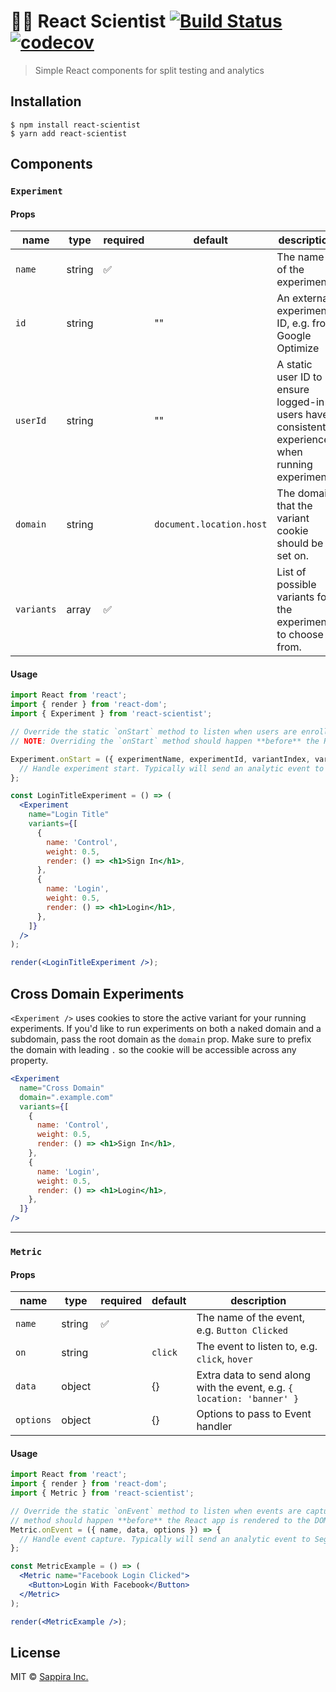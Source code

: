# 👩‍🔬 React Scientist [![Build Status](https://travis-ci.org/sappira-inc/react-scientist.svg?branch=master)](https://travis-ci.org/sappira-inc/react-scientist) [![codecov](https://codecov.io/gh/sappira-inc/react-scientist/branch/master/graph/badge.svg)](https://codecov.io/gh/sappira-inc/react-scientist)


> Simple React components for split testing and analytics

## Installation

```
$ npm install react-scientist
$ yarn add react-scientist
```

## Components

### `Experiment`

#### Props

|  name | type  |   required | default   | description   |
|---|---|---|---|---|
|  `name` | string  | ✅   | | The name of the experiment |
|  `id` | string  |   | "" | An external experiment ID, e.g. from Google Optimize |
| `userId`  |  string |   | "" | A static user ID to ensure logged-in users have consistent experiences when running experiments |
| `domain`  |  string |   | `document.location.host` | The domain that the variant cookie should be set on. |
| `variants` | array |  ✅ |  | List of possible variants for the experiment to choose from. |

#### Usage

```jsx
import React from 'react';
import { render } from 'react-dom';
import { Experiment } from 'react-scientist';

// Override the static `onStart` method to listen when users are enrolled in an experiment.
// NOTE: Overriding the `onStart` method should happen **before** the React app is rendered to the DOM.

Experiment.onStart = ({ experimentName, experimentId, variantIndex, variantName }) => {
  // Handle experiment start. Typically will send an analytic event to Segment, Google Analytics, etc.
};

const LoginTitleExperiment = () => (
  <Experiment
    name="Login Title"
    variants={[
      {
        name: 'Control',
        weight: 0.5,
        render: () => <h1>Sign In</h1>,
      },
      {
        name: 'Login',
        weight: 0.5,
        render: () => <h1>Login</h1>,
      },
    ]}
  />
);

render(<LoginTitleExperiment />);
```

## Cross Domain Experiments
`<Experiment />` uses cookies to store the active variant for your running experiments. If you'd like to run experiments on both a naked domain and a subdomain, pass the root domain as the `domain` prop. Make sure to prefix the domain with leading `.` so the cookie will be accessible across any property.

```jsx
<Experiment
  name="Cross Domain"
  domain=".example.com"
  variants={[
    {
      name: 'Control',
      weight: 0.5,
      render: () => <h1>Sign In</h1>,
    },
    {
      name: 'Login',
      weight: 0.5,
      render: () => <h1>Login</h1>,
    },
  ]}
/>
```

---

### `Metric`

#### Props

| name      | type   | required | default | description                                                            |
| --------- | ------ | -------- | ------- | ---------------------------------------------------------------------- |
| `name`    | string | ✅       |         | The name of the event, e.g. `Button Clicked`                           |
| `on`      | string |          | `click` | The event to listen to, e.g. `click`, `hover`                          |
| `data`    | object |          | {}      | Extra data to send along with the event, e.g. `{ location: 'banner' }` |
| `options` | object |          | {}      | Options to pass to Event handler                                       |

#### Usage

```jsx
import React from 'react';
import { render } from 'react-dom';
import { Metric } from 'react-scientist';

// Override the static `onEvent` method to listen when events are captured. NOTE: Overriding the `onEvent`
// method should happen **before** the React app is rendered to the DOM.
Metric.onEvent = ({ name, data, options }) => {
  // Handle event capture. Typically will send an analytic event to Segment, Google Analytics, etc.
};

const MetricExample = () => (
  <Metric name="Facebook Login Clicked">
    <Button>Login With Facebook</Button>
  </Metric>
);

render(<MetricExample />);
```

## License

MIT © [Sappira Inc.](https://sappira.com)
